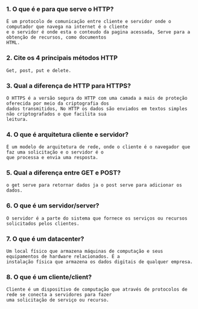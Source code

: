 ### 1. O que é e para que serve o HTTP?
    É um protocolo de comunicação entre cliente e servidor onde o computador que navega na internet é o cliente
    e o servidor é onde esta o conteudo da pagina acessada, Serve para a obtenção de recursos, como documentos 
    HTML.
### 2. Cite os 4 principais métodos HTTP
    Get, post, put e delete.
### 3. Qual a diferença de HTTP para HTTPS?
    O HTTPS é a versão segura do HTTP com uma camada a mais de proteção oferecida por meio da criptografia dos
    dados transmitidos, No HTTP os dados são enviados em textos simples não criptografados o que facilita sua
    leitura.
### 4. O que é arquitetura cliente e servidor?
    É um modelo de arquitetura de rede, onde o cliente é o navegador que faz uma solicitação e o servidor é o 
    que processa e envia uma resposta.
### 5. Qual a diferença entre GET e POST?
    o get serve para retornar dados ja o post serve para adicionar os dados.

### 6. O que é um servidor/server?
    O servidor é a parte do sistema que fornece os serviços ou recursos solicitados pelos clientes.
### 7. O que é um datacenter?
    Um local físico que armazena máquinas de computação e seus equipamentos de hardware relacionados. É a 
    instalação física que armazena os dados digitais de qualquer empresa.
### 8. O que é um cliente/client?
    Cliente é um dispositivo de computação que através de protocolos de rede se conecta a servidores para fazer 
    uma solicitação de serviço ou recurso.